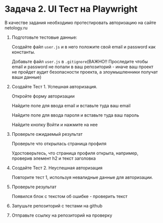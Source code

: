 # Задача 2. UI Тест на Playwright
В качестве задания необходимо протестировать авторизацию на сайте netology.ru
1. Подготовьте тестовые данные:

    Cоздайте файл `user.js` и в него положите свой email и password как константы.

    Добавьте файл `user.js` в `.gitignore`(ВАЖНО!! Проследите чтобы email и password не попали в ваш репозиторий - иначе ваш проект не пройдет аудит безопасности проекта, а злоумышленники получат ваши данные)

2. Создайте Тест 1. Успешная авторизация.

    Откройте форму авторизации

    Найдите поле для ввода email и вставьте туда ваш email

    Найдите поле для ввода пароля и вставьте туда ваш пароль

    Найдите кнопку Войти и нажмите на нее

3. Проверьте ожидаемый результат

    Проверьте что открылась страница профиля

    Удостоверьтесь, что страница профиля открыта, например, проверив элемент h2 и текст заголовка

4. Создайте Тест 2. Неуспешная авторизация

    Повторите тест 1, используя невалидные данные для авторизации.

5. Проверьте результат

    Появился блок с текстом об ошибке - проверить текст

6. Запушьте репозиторий с тестами на github

7. Отправьте ссылку на репозиторий на проверку
